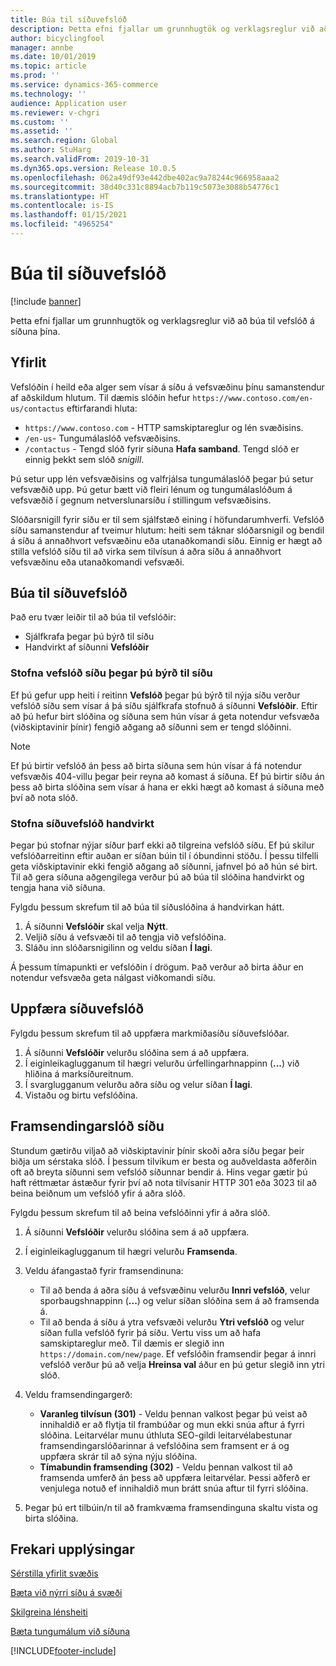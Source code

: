 ```yaml
---
title: Búa til síðuvefslóð
description: Þetta efni fjallar um grunnhugtök og verklagsreglur við að búa til vefslóð á síðuna þína.
author: bicyclingfool
manager: annbe
ms.date: 10/01/2019
ms.topic: article
ms.prod: ''
ms.service: dynamics-365-commerce
ms.technology: ''
audience: Application user
ms.reviewer: v-chgri
ms.custom: ''
ms.assetid: ''
ms.search.region: Global
ms.author: StuHarg
ms.search.validFrom: 2019-10-31
ms.dyn365.ops.version: Release 10.0.5
ms.openlocfilehash: 062a49df93e442dbe402ac9a78244c966958aaa2
ms.sourcegitcommit: 38d40c331c8894acb7b119c5073e3088b54776c1
ms.translationtype: HT
ms.contentlocale: is-IS
ms.lasthandoff: 01/15/2021
ms.locfileid: "4965254"
---
```

# <a name="create-a-page-url"></a>Búa til síðuvefslóð


[!include [banner](includes/banner.md)]

Þetta efni fjallar um grunnhugtök og verklagsreglur við að búa til vefslóð á síðuna þína.

## <a name="overview"></a>Yfirlit

Vefslóðin í heild eða alger sem vísar á síðu á vefsvæðinu þínu samanstendur af aðskildum hlutum. Til dæmis slóðin hefur `https://www.contoso.com/en-us/contactus` eftirfarandi hluta:

- `https://www.contoso.com` - HTTP samskiptareglur og lén svæðisins.
- `/en-us`- Tungumálaslóð vefsvæðisins.
- `/contactus` - Tengd slóð fyrir síðuna **Hafa samband**. Tengd slóð er einnig þekkt sem slóð *snigill*.

Þú setur upp lén vefsvæðisins og valfrjálsa tungumálaslóð þegar þú setur vefsvæðið upp. Þú getur bætt við fleiri lénum og tungumálaslóðum á vefsvæðið í gegnum netverslunarsíðu í stillingum vefsvæðisins.

Slóðarsnigill fyrir síðu er til sem sjálfstæð eining í höfundarumhverfi. Vefslóð síðu samanstendur af tveimur hlutum: heiti sem táknar slóðarsnigil og bendil á síðu á annaðhvort vefsvæðinu eða utanaðkomandi síðu. Einnig er hægt að stilla vefslóð síðu til að virka sem tilvísun á aðra síðu á annaðhvort vefsvæðinu eða utanaðkomandi vefsvæði.

## <a name="create-a-page-url"></a>Búa til síðuvefslóð

Það eru tvær leiðir til að búa til vefslóðir:

- Sjálfkrafa þegar þú býrð til síðu
- Handvirkt af síðunni **Vefslóðir**

### <a name="create-a-page-url-when-you-create-a-page"></a>Stofna vefslóð síðu þegar þú býrð til síðu

Ef þú gefur upp heiti í reitinn **Vefslóð** þegar þú býrð til nýja síðu verður vefslóð síðu sem vísar á þá síðu sjálfkrafa stofnuð á síðunni **Vefslóðir**. Eftir að þú hefur birt slóðina og síðuna sem hún vísar á geta notendur vefsvæða (viðskiptavinir þínir) fengið aðgang að síðunni sem er tengd slóðinni.

> [!NOTE]
> Ef þú birtir vefslóð án þess að birta síðuna sem hún vísar á fá notendur vefsvæðis 404-villu þegar þeir reyna að komast á síðuna. Ef þú birtir síðu án þess að birta slóðina sem vísar á hana er ekki hægt að komast á síðuna með því að nota slóð.

### <a name="manually-create-a-page-url"></a>Stofna síðuvefslóð handvirkt

Þegar þú stofnar nýjar síður þarf ekki að tilgreina vefslóð síðu. Ef þú skilur vefslóðarreitinn eftir auðan er síðan búin til í óbundinni stöðu. Í þessu tilfelli geta viðskiptavinir ekki fengið aðgang að síðunni, jafnvel þó að hún sé birt. Til að gera síðuna aðgengilega verður þú að búa til slóðina handvirkt og tengja hana við síðuna.

Fylgdu þessum skrefum til að búa til síðuslóðina á handvirkan hátt.

1. Á síðunni **Vefslóðir** skal velja **Nýtt**.
1. Veljið síðu á vefsvæði til að tengja við vefslóðina.
1. Sláðu inn slóðarsnigilinn og veldu síðan **Í lagi**.

Á þessum tímapunkti er vefslóðin í drögum. Það verður að birta áður en notendur vefsvæða geta nálgast viðkomandi síðu.

## <a name="update-a-page-url"></a>Uppfæra síðuvefslóð

Fylgdu þessum skrefum til að uppfæra markmiðasíðu síðuvefslóðar.

1. Á síðunni **Vefslóðir** velurðu slóðina sem á að uppfæra.
1. Í eiginleikaglugganum til hægri velurðu úrfellingarhnappinn (**...**) við hliðina á marksíðureitnum.
1. Í svarglugganum velurðu aðra síðu og velur síðan **Í lagi**.
1. Vistaðu og birtu vefslóðina.

## <a name="redirect-a-page-url"></a>Framsendingarslóð síðu

Stundum gætirðu viljað að viðskiptavinir þínir skoði aðra síðu þegar þeir biðja um sérstaka slóð. Í þessum tilvikum er besta og auðveldasta aðferðin oft að breyta síðunni sem vefslóð síðunnar bendir á. Hins vegar gætir þú haft réttmætar ástæður fyrir því að nota tilvísanir HTTP 301 eða 3023 til að beina beiðnum um vefslóð yfir á aðra slóð.

Fylgdu þessum skrefum til að beina vefslóðinni yfir á aðra slóð.

1. Á síðunni **Vefslóðir** velurðu slóðina sem á að uppfæra.
1. Í eiginleikaglugganum til hægri velurðu **Framsenda**.
1. Veldu áfangastað fyrir framsendinuna:

    - Til að benda á aðra síðu á vefsvæðinu velurðu **Innri vefslóð**, velur sporbaugshnappinn (**...**) og velur síðan slóðina sem á að framsenda á.
    - Til að benda á síðu á ytra vefsvæði velurðu **Ytri vefslóð** og velur síðan fulla vefslóð fyrir þá síðu. Vertu viss um að hafa samskiptareglur með. Til dæmis er slegið inn `https://domain.com/new/page`. Ef vefslóðin framsendir þegar á innri vefslóð verður þú að velja **Hreinsa val** áður en þú getur slegið inn ytri slóð.

1. Veldu framsendingargerð:

    - **Varanleg tilvísun (301)** - Veldu þennan valkost þegar þú veist að innihaldið er að flytja til frambúðar og mun ekki snúa aftur á fyrri slóðina. Leitarvélar munu úthluta SEO-gildi leitarvélabestunar framsendingarslóðarinnar á vefslóðina sem framsent er á og uppfæra skrár til að sýna nýju slóðina. 
    - **Tímabundin framsending (302)** - Veldu þennan valkost til að framsenda umferð án þess að uppfæra leitarvélar. Þessi aðferð er venjulega notuð ef innihaldið mun brátt snúa aftur til fyrri slóðina.

1. Þegar þú ert tilbúin/n til að framkvæma framsendinguna skaltu vista og birta slóðina.

## <a name="additional-resources"></a>Frekari upplýsingar

[Sérstilla yfirlit svæðis](customize-site-navigation.md)

[Bæta við nýrri síðu á svæði](add-new-page.md)

[Skilgreina lénsheiti](configure-your-domain-name.md)

[Bæta tungumálum við síðuna](add-languages-to-site.md)


[!INCLUDE[footer-include](../includes/footer-banner.md)]